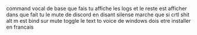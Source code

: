 command vocal de base 
que fais tu
affiche les logs
et le reste est afficher dans que fait tu
le mute de discord en disant silense marche que si crtl shit alt m est bind sur mute toggle
le text to voice de windows dois etre installer en francais
